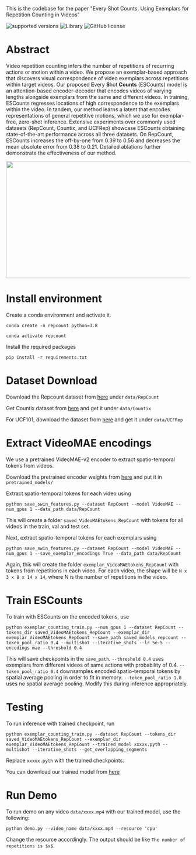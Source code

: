 This is the codebase for the paper "Every Shot Counts: Using Exemplars for Repetition Counting in Videos"

![supported versions](https://img.shields.io/badge/python-3.x-brightgreen/?style=flat&logo=python&color=green)
![Library](https://img.shields.io/badge/library-PyTorch-blue/?style=flat&logo=pytorch&color=informational)
![GitHub license](https://img.shields.io/cocoapods/l/AFNetworking)

# Abstract

Video repetition counting infers the number of repetitions of recurring actions or motion within a video. We propose an exemplar-based approach that discovers visual correspondence of video exemplars across repetitions within target videos. Our proposed **E**very **S**hot **Counts** (ESCounts) model is an attention-based encoder-decoder that encodes videos of varying lengths alongside exemplars from the same and different videos. In training, ESCounts regresses locations of high correspondence to the exemplars within the video. In tandem, our method learns a latent that encodes representations of general repetitive motions, which we use for exemplar-free, zero-shot inference. Extensive experiments over commonly used datasets (RepCount, Countix, and UCFRep) showcase ESCounts obtaining state-of-the-art performance across all three datasets. On RepCount, ESCounts increases the off-by-one from 0.39 to 0.56 and decreases the mean absolute error from 0.38 to 0.21. Detailed ablations further demonstrate the effectiveness of our method. 


<p align="center">
<img src="./figs/landing_figure.png" width="700" height="320" />
</p>



# Install environment

Create a conda environment and activate it.

`conda create -n repcount python=3.8`

`conda activate repcount`

Install the required packages

`pip install -r requirements.txt`

# Dataset Download

Download the Repcount dataset from [here](https://svip-lab.github.io/dataset/RepCount_dataset.html) under `data/RepCount` 

Get Countix dataset from [here](https://sites.google.com/view/repnet) and get it under `data/Countix`


For UCF101, download the dataset from [here](https://www.crcv.ucf.edu/data/UCF101.php) and get it under `data/UCFRep`

# Extract VideoMAE encodings

We use a pretrained VideoMAE-v2 encoder to extract spatio-temporal tokens from videos.

Download the pretrained encoder weights from [here](https://dl.fbaipublicfiles.com/pyslowfast/masked_models/VIT_B_16x4_MAE_PT.pyth) and put it in `pretrained_models/`

Extract spatio-temporal tokens for each video using

```python save_swin_features.py --dataset RepCount --model VideoMAE --num_gpus 1 --data_path data/RepCount```

This will create a folder `saved_VideoMAEtokens_RepCount` with tokens for all videos in the train, val and test set.

Next, extract spatio-temporal tokens for each exemplars using 

```python save_swin_features.py --dataset RepCount --model VideoMAE --num_gpus 1 --save_exemplar_encodings True --data_path data/RepCount```

Again, this will create the folder `exemplar_VideoMAEtokens_RepCount` with tokens from repetitions in each video. For each video, the shape will be `N x 3 x 8 x 14 x 14`, where N is the number of repetitions in the video.

# Train ESCounts

To train with ESCounts on the encoded tokens, use

`python exemplar_counting_train.py --num_gpus 1 --dataset RepCount --tokens_dir saved_VideoMAEtokens_RepCount --exemplar_dir exemplar_VideoMAEtokens_RepCount --save_path saved_models_repcount --token_pool_ratio 0.4 --multishot --iterative_shots --lr 5e-5 --encodings mae --threshold 0.4`

This will save checkpoints in the `save_path`. `--threshold 0.4` uses exemplars from different videos of same actions with probability of 0.4. `--token_pool_ratio 0.4` downsamples encoded spatio-temporal tokens by spatial average pooling in order to fit in memory. `--token_pool_ratio 1.0` uses no spatial average pooling. Modify this during inference appropriately.


# Testing


To run inference with trained checkpoint, run

`python exemplar_counting_train.py --dataset RepCount --tokens_dir saved_VideoMAEtokens_RepCount --exemplar_dir exemplar_VideoMAEtokens_RepCount --trained_model xxxxx.pyth --multishot --iterative_shots --get_overlapping_segments`

Replace `xxxxx.pyth` with the trained checkpoints.

You can download our trained model from [here](https://drive.google.com/file/d/1cwUtgUM0XotOx5fM4v4ZU29hlKUxze48/view?usp=drive_link) 


# Run Demo
To run demo on any video `data/xxxx.mp4` with our trained model, use the following:

`python demo.py --video_name data/xxxx.mp4 --resource 'cpu'`

Change the resource accordingly. 
The output should be like `The number of repetitions is $x$`.

